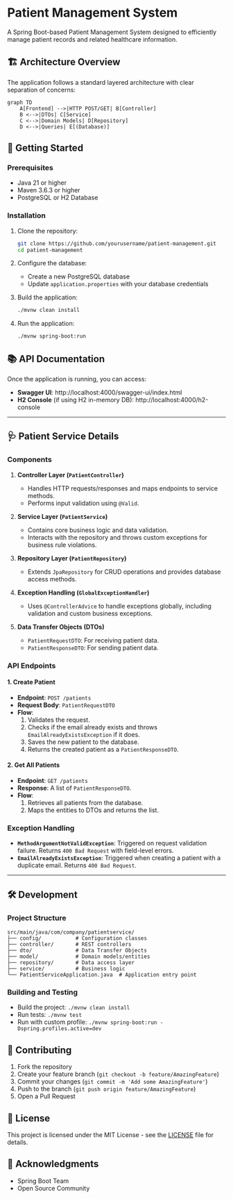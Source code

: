 # Patient Management System

A Spring Boot-based Patient Management System designed to efficiently manage patient records and related healthcare information.

## 🏗️ Architecture Overview

The application follows a standard layered architecture with clear separation of concerns:

```mermaid
graph TD
    A[Frontend] -->|HTTP POST/GET| B[Controller]
    B <-->|DTOs| C[Service]
    C <-->|Domain Models| D[Repository]
    D <-->|Queries| E[(Database)]
```

## 🚀 Getting Started

### Prerequisites

- Java 21 or higher
- Maven 3.6.3 or higher
- PostgreSQL or H2 Database

### Installation

1. Clone the repository:
   ```bash
   git clone https://github.com/yourusername/patient-management.git
   cd patient-management
   ```

2. Configure the database:
   - Create a new PostgreSQL database
   - Update `application.properties` with your database credentials

3. Build the application:
   ```bash
   ./mvnw clean install
   ```

4. Run the application:
   ```bash
   ./mvnw spring-boot:run
   ```

## 📚 API Documentation

Once the application is running, you can access:
- **Swagger UI**: http://localhost:4000/swagger-ui/index.html
- **H2 Console** (if using H2 in-memory DB): http://localhost:4000/h2-console

---

## 🩺 Patient Service Details

### Components

1.  **Controller Layer (`PatientController`)**
    -   Handles HTTP requests/responses and maps endpoints to service methods.
    -   Performs input validation using `@Valid`.

2.  **Service Layer (`PatientService`)**
    -   Contains core business logic and data validation.
    -   Interacts with the repository and throws custom exceptions for business rule violations.

3.  **Repository Layer (`PatientRepository`)**
    -   Extends `JpaRepository` for CRUD operations and provides database access methods.

4.  **Exception Handling (`GlobalExceptionHandler`)**
    -   Uses `@ControllerAdvice` to handle exceptions globally, including validation and custom business exceptions.

5.  **Data Transfer Objects (DTOs)**
    -   `PatientRequestDTO`: For receiving patient data.
    -   `PatientResponseDTO`: For sending patient data.

### API Endpoints

#### 1. Create Patient
- **Endpoint**: `POST /patients`
- **Request Body**: `PatientRequestDTO`
- **Flow**:
  1. Validates the request.
  2. Checks if the email already exists and throws `EmailAlreadyExistsException` if it does.
  3. Saves the new patient to the database.
  4. Returns the created patient as a `PatientResponseDTO`.

#### 2. Get All Patients
- **Endpoint**: `GET /patients`
- **Response**: A list of `PatientResponseDTO`.
- **Flow**:
  1. Retrieves all patients from the database.
  2. Maps the entities to DTOs and returns the list.

### Exception Handling

-   **`MethodArgumentNotValidException`**: Triggered on request validation failure. Returns `400 Bad Request` with field-level errors.
-   **`EmailAlreadyExistsException`**: Triggered when creating a patient with a duplicate email. Returns `400 Bad Request`.

---

## 🛠️ Development

### Project Structure

```
src/main/java/com/company/patientservice/
├── config/           # Configuration classes
├── controller/       # REST controllers
├── dto/              # Data Transfer Objects
├── model/            # Domain models/entities
├── repository/       # Data access layer
├── service/          # Business logic
└── PatientServiceApplication.java  # Application entry point
```

### Building and Testing

- Build the project: `./mvnw clean install`
- Run tests: `./mvnw test`
- Run with custom profile: `./mvnw spring-boot:run -Dspring.profiles.active=dev`

## 🤝 Contributing

1. Fork the repository
2. Create your feature branch (`git checkout -b feature/AmazingFeature`)
3. Commit your changes (`git commit -m 'Add some AmazingFeature'`)
4. Push to the branch (`git push origin feature/AmazingFeature`)
5. Open a Pull Request

## 📄 License

This project is licensed under the MIT License - see the [LICENSE](LICENSE) file for details.

## 🙏 Acknowledgments

- Spring Boot Team
- Open Source Community
